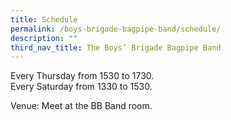 ```yaml
---
title: Schedule
permalink: /boys-brigade-bagpipe-band/schedule/
description: ""
third_nav_title: The Boys’ Brigade Bagpipe Band
---
```

Every Thursday from 1530 to 1730.  
Every Saturday from 1330 to 1530.

Venue: Meet at the BB Band room.